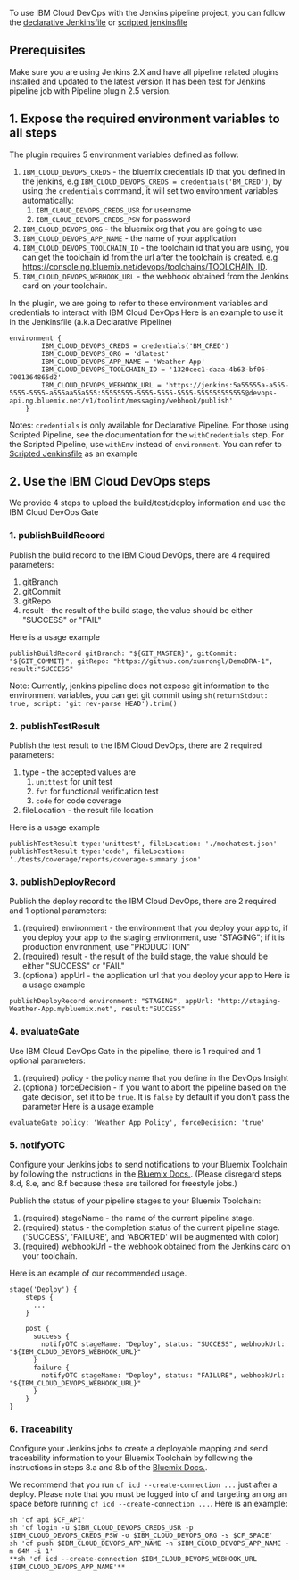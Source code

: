 To use IBM Cloud DevOps with the Jenkins pipeline project, you can follow the [declarative Jenkinsfile](https://github.ibm.com/oneibmcloud/Jenkins-IBM-Bluemix-Toolchains/blob/pipeline-support/Declarative-Jenkinsfile) or [scripted jenkinsfile](https://github.ibm.com/oneibmcloud/Jenkins-IBM-Bluemix-Toolchains/blob/pipeline-support/Scripted-Jenkinsfile)

## Prerequisites
Make sure you are using Jenkins 2.X and have all pipeline related plugins installed and updated to the latest version
It has been test for Jenkins pipeline job with Pipeline plugin 2.5 version.

## 1. Expose the required environment variables to all steps
The plugin requires 5 environment variables defined as follow:

1. `IBM_CLOUD_DEVOPS_CREDS` - the bluemix credentials ID that you defined in the jenkins, e.g `IBM_CLOUD_DEVOPS_CREDS = credentials('BM_CRED')`, by using the `credentials` command, it will set two environment variables automatically:
    1. `IBM_CLOUD_DEVOPS_CREDS_USR` for username
    2. `IBM_CLOUD_DEVOPS_CREDS_PSW` for password
2. `IBM_CLOUD_DEVOPS_ORG` - the bluemix org that you are going to use
3. `IBM_CLOUD_DEVOPS_APP_NAME` - the name of your application
4. `IBM_CLOUD_DEVOPS_TOOLCHAIN_ID` - the toolchain id that you are using, you can get the toolchain id from the url after the toolchain is created. e.g https://console.ng.bluemix.net/devops/toolchains/TOOLCHAIN_ID.
5. `IBM_CLOUD_DEVOPS_WEBHOOK_URL` - the webhook obtained from the Jenkins card on your toolchain.

In the plugin, we are going to refer to these environment variables and credentials to interact with IBM Cloud DevOps
Here is an example to use it in the Jenkinsfile (a.k.a Declarative Pipeline)

```
environment {
        IBM_CLOUD_DEVOPS_CREDS = credentials('BM_CRED')
        IBM_CLOUD_DEVOPS_ORG = 'dlatest'
        IBM_CLOUD_DEVOPS_APP_NAME = 'Weather-App'
        IBM_CLOUD_DEVOPS_TOOLCHAIN_ID = '1320cec1-daaa-4b63-bf06-7001364865d2'
        IBM_CLOUD_DEVOPS_WEBHOOK_URL = 'https://jenkins:5a55555a-a555-5555-5555-a555aa55a555:55555555-5555-5555-5555-555555555555@devops-api.ng.bluemix.net/v1/toolint/messaging/webhook/publish'
    }
```

Notes: `credentials` is only available for Declarative Pipeline. For those using Scripted Pipeline, see the documentation for the `withCredentials` step.
For the Scripted Pipeline, use `withEnv` instead of `environment`. You can refer to [Scripted Jenkinsfile](https://github.ibm.com/oneibmcloud/Jenkins-IBM-Bluemix-Toolchains/blob/pipeline-support/Scripted-Jenkinsfile) as an example


## 2. Use the IBM Cloud DevOps steps
We provide 4 steps to upload the build/test/deploy information and use the IBM Cloud DevOps Gate

### 1. publishBuildRecord
Publish the build record to the IBM Cloud DevOps, there are 4 required parameters:

1. gitBranch
2. gitCommit
3. gitRepo
4. result - the result of the build stage, the value should be either "SUCCESS" or "FAIL"

Here is a usage example
```
publishBuildRecord gitBranch: "${GIT_MASTER}", gitCommit: "${GIT_COMMIT}", gitRepo: "https://github.com/xunrongl/DemoDRA-1", result:"SUCCESS"
```

Note: Currently, jenkins pipeline does not expose git information to the environment variables, you can get git commit using `sh(returnStdout: true, script: 'git rev-parse HEAD').trim()`

### 2. publishTestResult
Publish the test result to the IBM Cloud DevOps, there are 2 required parameters:

1. type - the accepted values are
    1. `unittest` for unit test
    2. `fvt` for functional verification test
    3. `code` for code coverage
2. fileLocation - the result file location

Here is a usage example
```
publishTestResult type:'unittest', fileLocation: './mochatest.json'
publishTestResult type:'code', fileLocation: './tests/coverage/reports/coverage-summary.json'
```

### 3. publishDeployRecord
Publish the deploy record to the IBM Cloud DevOps, there are 2 required and 1 optional parameters:

1. (required) environment - the environment that you deploy your app to, if you deploy your app to the staging environment, use "STAGING"; if it is production environment, use "PRODUCTION"
2. (required) result  - the result of the build stage, the value should be either "SUCCESS" or "FAIL"
3. (optional) appUrl - the application url that you deploy your app to
Here is a usage example
```
publishDeployRecord environment: "STAGING", appUrl: "http://staging-Weather-App.mybluemix.net", result:"SUCCESS"
```

### 4. evaluateGate
Use IBM Cloud DevOps Gate in the pipeline, there is 1 required and 1 optional parameters:

1. (required) policy - the policy name that you define in the DevOps Insight
2. (optional) forceDecision - if you want to abort the pipeline based on the gate decision, set it to be `true`. It is `false` by default if you don't pass the parameter
Here is a usage example
```
evaluateGate policy: 'Weather App Policy', forceDecision: 'true'
```

### 5. notifyOTC
Configure your Jenkins jobs to send notifications to your Bluemix Toolchain by following the instructions in the [Bluemix Docs.](https://console.ng.bluemix.net/docs/services/ContinuousDelivery/toolchains_integrations.html#jenkins). (Please disregard steps 8.d, 8.e, and 8.f because these are tailored for freestyle jobs.)

Publish the status of your pipeline stages to your Bluemix Toolchain:

1. (required) stageName - the name of the current pipeline stage.
2. (required) status - the completion status of the current pipeline stage. ('SUCCESS', 'FAILURE', and 'ABORTED' will be augmented with color)
3. (required) webhookUrl - the webhook obtained from the Jenkins card on your toolchain.

Here is an example of our recommended usage.
```
stage('Deploy') {
    steps {
      ...
    }

    post {
      success {
        notifyOTC stageName: "Deploy", status: "SUCCESS", webhookUrl: "${IBM_CLOUD_DEVOPS_WEBHOOK_URL}"
      }
      failure {
        notifyOTC stageName: "Deploy", status: "FAILURE", webhookUrl: "${IBM_CLOUD_DEVOPS_WEBHOOK_URL}"
      }
    }
}
```

### 6. Traceability
Configure your Jenkins jobs to create a deployable mapping and send traceability information to your Bluemix Toolchain by following the instructions in steps 8.a and 8.b of the [Bluemix Docs.](https://console.ng.bluemix.net/docs/services/ContinuousDelivery/toolchains_integrations.html#jenkins).

We recommend that you run `cf icd --create-connection ...` just after a deploy. Please note that you must be logged into cf and targeting an org an space before running `cf icd --create-connection ...`.  Here is an example:
```
sh 'cf api $CF_API'
sh 'cf login -u $IBM_CLOUD_DEVOPS_CREDS_USR -p $IBM_CLOUD_DEVOPS_CREDS_PSW -o $IBM_CLOUD_DEVOPS_ORG -s $CF_SPACE'
sh 'cf push $IBM_CLOUD_DEVOPS_APP_NAME -n $IBM_CLOUD_DEVOPS_APP_NAME -m 64M -i 1'
**sh 'cf icd --create-connection $IBM_CLOUD_DEVOPS_WEBHOOK_URL $IBM_CLOUD_DEVOPS_APP_NAME'**
```
